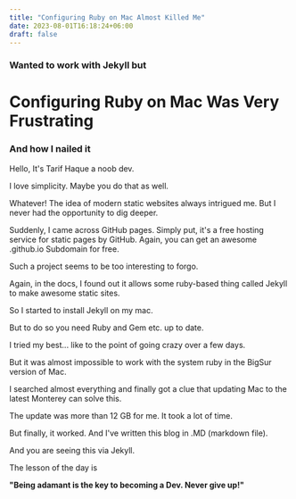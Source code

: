 ```yaml
---
title: "Configuring Ruby on Mac Almost Killed Me"
date: 2023-08-01T16:18:24+06:00
draft: false
---
```


### Wanted to work with Jekyll but
# Configuring Ruby on Mac Was Very Frustrating
### And how I nailed it

Hello, It's Tarif Haque a noob dev. 

I love simplicity. Maybe you do that as well. 

Whatever! The idea of modern static websites always
intrigued me. But I never had the opportunity to dig
deeper.

Suddenly, I came across GitHub pages. Simply put,
it's a free hosting service for static pages by GitHub.
Again, you can get an awesome <username>.github.io
Subdomain for free.

Such a project seems to be too interesting to forgo.

Again, in the docs, I found out it allows some ruby-based thing called Jekyll to make awesome static sites.

So I started to install Jekyll on my mac.

But to do so you need Ruby and Gem etc. up to date. 

I tried my best... like to the point of going crazy over
a few days.

But it was almost impossible to work with the system ruby 
in the BigSur version of Mac.

I searched almost everything and finally got a clue that
updating Mac to the latest Monterey can solve this.

The update was more than 12 GB for me. It took a lot of time.

But finally, it worked. And I've written this blog in .MD 
(markdown file).

And you are seeing this via Jekyll. 

The lesson of the day is 

**"Being adamant is the key to becoming a Dev. Never give up!"**
